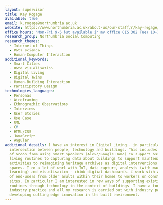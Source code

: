 ```yaml
---
layout: supervisor
title: Kay Rogage
available: true
email: k.rogage@northumbria.ac.uk
website: https://www.northumbria.ac.uk/about-us/our-staff/r/kay-rogage/
office_hours: "Mon-Fri 9-5 but available in my office CIS 302 Tues 10-12 and Weds 3-5. "
research_group: Northumbria Social Computing
research_themes:
  - Internet of Things
  - Data Science
  - Human-Computer Interaction
additional_keywords:
  - Smart Cities
  - Data Visualisation
  - Digital Living
  - Digital Twins
  - Human-Building Interaction
  - Participatory Design
technologies_languages:
  - Personas
  - Wireframing
  - Ethnographic Observations
  - Interviews
  - User Stories
  - Use Case
  - UML
  - C#
  - HTML/CSS
  - JavaScript
  - Angular
additional_details: I have an interest in Digital Living - in particular the
  intersection between people, technology and buildings. This includes a range
  of areas from using smart speakers (Alexa/Google Home) to support assistive
  living routines to capturing data about buildings to support maintenance
  activities to reimagining heritage archives as digital interventions in city
  spaces. I do a lot of work with IoT, data capture, analysis (with machine
  learning) and visualisation - think digital dashboards. I work with a variety
  of end-users from older adults within their homes to workers on construction
  sites. In particular I am interested in new ways of supporting existing
  routines through technology in the context of buildings. I have a ton of
  industry practice and all my research is carried out with industry partners
  developing cutting edge innovation in the built environment.
---
```

